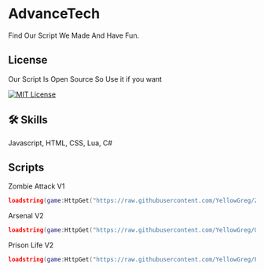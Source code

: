 # AdvanceTech

Find Our Script We Made And Have Fun.

## License

Our Script Is Open Source So Use it if you want

[![MIT License](https://img.shields.io/badge/License-MIT-green.svg)](https://choosealicense.com/licenses/mit/)

## 🛠 Skills
Javascript, HTML, CSS, Lua, C#

## Scripts
Zombie Attack V1
```lua
loadstring(game:HttpGet("https://raw.githubusercontent.com/YellowGreg/Zombie-Attack-Gui/main/Zombie%20Attack%20V1.lua"))()
```
Arsenal V2
```lua
loadstring(game:HttpGet("https://raw.githubusercontent.com/YellowGreg/UltimateCromaSin-Arsenal-Gui/main/AdvanceTechV2.lua"))()
```
Prison Life V2
```lua
loadstring(game:HttpGet("https://raw.githubusercontent.com/YellowGreg/PrisonLife-Gui-V1/main/PrisonLifeGuiV1"))()
```

